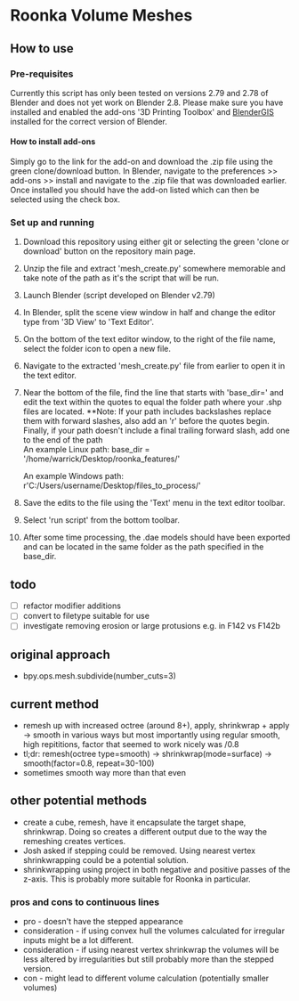 # Roonka Volume Meshes

## How to use

### Pre-requisites

Currently this script has only been tested on versions 2.79 and 2.78 of Blender and does not yet work on Blender 2.8. Please make sure you have installed and enabled the add-ons '3D Printing Toolbox' and [BlenderGIS](https://github.com/domlysz/BlenderGIS) installed for the correct version of Blender.

#### How to install add-ons

Simply go to the link for the add-on and download the .zip file using the green clone/download button. In Blender, navigate to the preferences >> add-ons >> install and navigate to the .zip file that was downloaded earlier. Once installed you should have the add-on listed which can then be selected using the check box.

### Set up and running

1. Download this repository using either git or selecting the green 'clone or download' button on the repository main page.
2. Unzip the file and extract 'mesh_create.py' somewhere memorable and take note of the path as it's the script that will be run.
3. Launch Blender (script developed on Blender v2.79)
4. In Blender, split the scene view window in half and change the editor type from '3D View' to 'Text Editor'.
5. On the bottom of the text editor window, to the right of the file name, select the folder icon to open a new file.
6. Navigate to the extracted 'mesh_create.py' file from earlier to open it in the text editor.
7. Near the bottom of the file, find the line that starts with 'base_dir=' and edit the text within the quotes to equal the folder path where your .shp files are located. **Note: If your path includes backslashes replace them with forward slashes, also add an 'r' before the quotes begin. Finally, if your path doesn't include a final trailing forward slash, add one to the end of the path  
    An example Linux path: base_dir = '/home/warrick/Desktop/roonka_features/'

    An example Windows path: r'C:/Users/username/Desktop/files_to_process/'
8. Save the edits to the file using the 'Text' menu in the text editor toolbar.
9. Select 'run script' from the bottom toolbar.
10. After some time processing, the .dae models should have been exported and can be located in the same folder as the path specified in the base_dir.

## todo

- [ ] refactor modifier additions
- [ ] convert to filetype suitable for use
- [ ] investigate removing erosion or large protusions e.g. in F142 vs F142b

## original approach

- bpy.ops.mesh.subdivide(number_cuts=3)

## current method

- remesh up with increased octree (around 8+), apply, shrinkwrap + apply -> smooth in various ways but most importantly using regular smooth, high repititions, factor that seemed to work nicely was /0.8
- tl;dr: remesh(octree type=smooth) -> shrinkwrap(mode=surface) -> smooth(factor=0.8, repeat=30-100)
- sometimes smooth way more than that even

## other potential methods

- create a cube, remesh, have it encapsulate the target shape, shrinkwrap. Doing so creates a different output due to the way the remeshing creates vertices.
- Josh asked if stepping could be removed. Using nearest vertex shrinkwrapping could be a potential solution.
- shrinkwrapping using project in both negative and positive passes of the z-axis. This is probably more suitable for Roonka in particular.

### pros and cons to continuous lines

- pro - doesn't have the stepped appearance
- consideration - if using convex hull the volumes calculated for irregular inputs might be a lot different.
- consideration - if using nearest vertex shrinkwrap the volumes will be less altered by irregularities but still probably more than the stepped version.
- con - might lead to different volume calculation (potentially smaller volumes)
